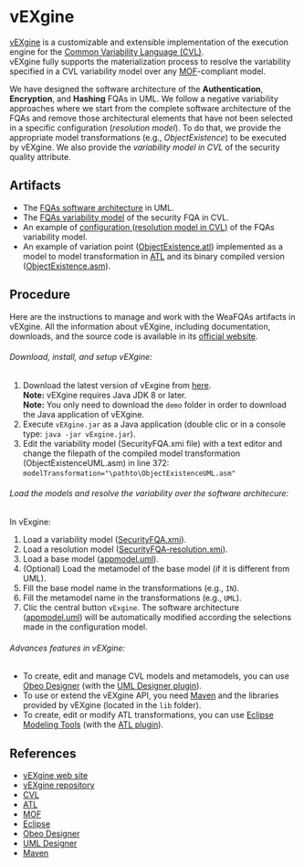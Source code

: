 # vEXgine
[vEXgine](http://caosd.lcc.uma.es/vexgine/) is a customizable and extensible implementation of the execution engine for the [Common Variability Language (CVL)](http://caosd.lcc.uma.es/vexgine/about-cvl).  
vEXgine fully supports the materialization process to resolve the variability specified in a CVL variability model over any [MOF](https://www.omg.org/mof/)-compliant model.

We have designed the software architecture of the **Authentication**, **Encryption**, and **Hashing** FQAs in UML. We follow a negative variability approaches where we start from the complete software architecture of the FQAs and remove those architectural elements that have not been selected in a specific configuration (*resolution model*). To do that, we provide the appropriate model transformations (e.g., *ObjectExistence*) to be executed by vEXgine.
We also provide the *variability model in CVL* of the security quality attribute.

## Artifacts
* The [FQAs software architecture](appmodel.uml) in UML.
* The [FQAs variability model](SecurityFQA.xmi) of the security FQA in CVL.
* An example of [configuration (resolution model in CVL)](SecurityFQA-resolution.xmi) of the FQAs variability model.
* An example of variation point ([ObjectExistence.atl](ObjectExistenceUML.atl)) implemented as a model to model transformation in [ATL](https://www.eclipse.org/atl/) and its binary compiled version ([ObjectExistence.asm](ObjectExistenceUML.asm)).

## Procedure
Here are the instructions to manage and work with the WeaFQAs artifacts in vEXgine.
All the information about vEXgine, including documentation, downloads, and the source code is available in its [official website](http://caosd.lcc.uma.es/vexgine/).  

###### Download, install, and setup vEXgine:
1. Download the latest version of vExgine from [here](https://github.com/jmhorcas/vEXgine).  
**Note:** vEXgine requires Java JDK 8 or later.  
**Note:** You only need to download the `demo` folder in order to download the Java application of vEXgine.
2. Execute `vEXgine.jar` as a Java application (double clic or in a console type: `java -jar vExgine.jar`).
3. Edit the variability model (SecurityFQA.xmi file) with a text editor and change the filepath of the compiled model transformation (ObjectExistenceUML.asm) in line 372:    `modelTransformation="\pathto\ObjectExistenceUML.asm"`

###### Load the models and resolve the variability over the software architecure:
In vExgine:
1. Load a variability model ([SecurityFQA.xmi](SecurityFQA.xmi)).
2. Load a resolution model ([SecurityFQA-resolution.xmi](SecurityFQA-resolution.xmi)).
3. Load a base model ([appmodel.uml](appmodel.uml)).
4. (Optional) Load the metamodel of the base model (if it is different from UML).
5. Fill the base model name in the transformations (e.g., `IN`).
6. Fill the metamodel name in the transformations (e.g., `UML`).
7. Clic the central button `vExgine`. The software architecture ([appmodel.uml](appmodel.uml)) will be automatically modified according the selections made in the configuration model.

###### Advances features in vEXgine:
* To create, edit and manage CVL models and metamodels, you can use [Obeo Designer](https://www.obeodesigner.com/en/) (with the [UML Designer plugin](http://www.umldesigner.org/)).
* To use or extend the vEXgine API, you need [Maven](https://maven.apache.org/) and the libraries provided by vEXgine (located in the `lib` folder).
* To create, edit or modify ATL transformations, you can use [Eclipse Modeling Tools](https://www.eclipse.org/) (with the [ATL plugin](https://www.eclipse.org/atl/)).


## References
* [vEXgine web site](http://caosd.lcc.uma.es/vexgine/)  
* [vEXgine repository](https://github.com/jmhorcas/vEXgine)
* [CVL](http://caosd.lcc.uma.es/vexgine/about-cvl/)
* [ATL](https://www.eclipse.org/atl/)
* [MOF](https://www.omg.org/mof/)
* [Eclipse](https://www.eclipse.org/)
* [Obeo Designer](https://www.obeodesigner.com/en/)
* [UML Designer](http://www.umldesigner.org/)
* [Maven](https://maven.apache.org/)
